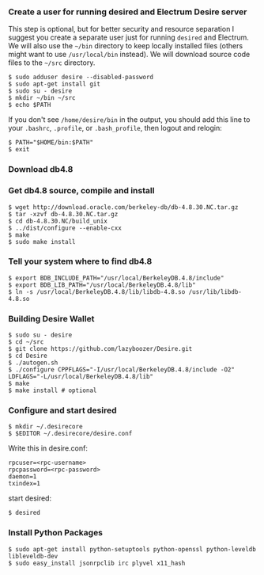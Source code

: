 ### Create a user for running desired and Electrum Desire server

This step is optional, but for better security and resource separation I
suggest you create a separate user just for running `desired` and Electrum.
We will also use the `~/bin` directory to keep locally installed files
(others might want to use `/usr/local/bin` instead). We will download source
code files to the `~/src` directory.

    $ sudo adduser desire --disabled-password
    $ sudo apt-get install git
    $ sudo su - desire
    $ mkdir ~/bin ~/src
    $ echo $PATH

If you don't see `/home/desire/bin` in the output, you should add this line
to your `.bashrc`, `.profile`, or `.bash_profile`, then logout and relogin:

    $ PATH="$HOME/bin:$PATH"
    $ exit


### Download db4.8


### Get db4.8 source, compile and install

    $ wget http://download.oracle.com/berkeley-db/db-4.8.30.NC.tar.gz
    $ tar -xzvf db-4.8.30.NC.tar.gz
    $ cd db-4.8.30.NC/build_unix
    $ ../dist/configure --enable-cxx
    $ make
    $ sudo make install


### Tell your system where to find db4.8

    $ export BDB_INCLUDE_PATH="/usr/local/BerkeleyDB.4.8/include"
    $ export BDB_LIB_PATH="/usr/local/BerkeleyDB.4.8/lib"
    $ ln -s /usr/local/BerkeleyDB.4.8/lib/libdb-4.8.so /usr/lib/libdb-4.8.so


### Building Desire Wallet
    $ sudo su - desire
    $ cd ~/src
    $ git clone https://github.com/lazyboozer/Desire.git
    $ cd Desire
    $ ./autogen.sh
    $ ./configure CPPFLAGS="-I/usr/local/BerkeleyDB.4.8/include -O2" LDFLAGS="-L/usr/local/BerkeleyDB.4.8/lib"
    $ make
    $ make install # optional

### Configure and start desired
    $ mkdir ~/.desirecore
    $ $EDITOR ~/.desirecore/desire.conf

Write this in desire.conf:

    rpcuser=<rpc-username>
    rpcpassword=<rpc-password>
    daemon=1
    txindex=1

start desired:

    $ desired


### Install Python Packages
    $ sudo apt-get install python-setuptools python-openssl python-leveldb libleveldb-dev
    $ sudo easy_install jsonrpclib irc plyvel x11_hash

